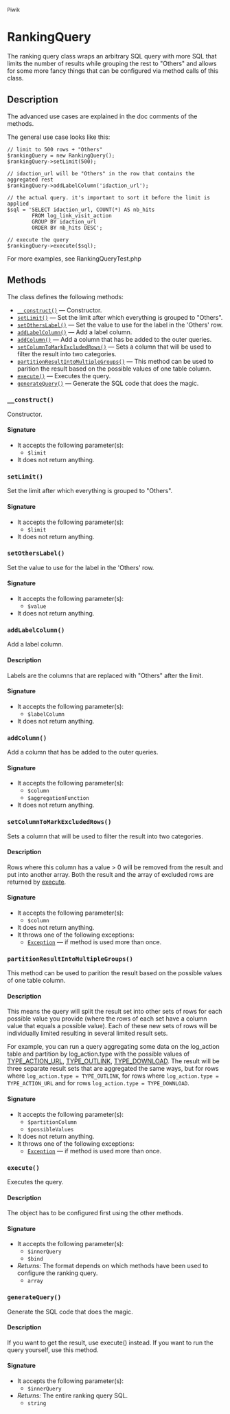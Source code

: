 <small>Piwik</small>

RankingQuery
============

The ranking query class wraps an arbitrary SQL query with more SQL that limits the number of results while grouping the rest to &quot;Others&quot; and allows for some more fancy things that can be configured via method calls of this class.

Description
-----------

The
advanced use cases are explained in the doc comments of the methods.

The general use case looks like this:

    // limit to 500 rows + "Others"
    $rankingQuery = new RankingQuery();
    $rankingQuery->setLimit(500);

    // idaction_url will be "Others" in the row that contains the aggregated rest
    $rankingQuery->addLabelColumn('idaction_url');

    // the actual query. it's important to sort it before the limit is applied
    $sql = 'SELECT idaction_url, COUNT(*) AS nb_hits
            FROM log_link_visit_action
            GROUP BY idaction_url
            ORDER BY nb_hits DESC';

    // execute the query
    $rankingQuery->execute($sql);

For more examples, see RankingQueryTest.php


Methods
-------

The class defines the following methods:

- [`__construct()`](#__construct) &mdash; Constructor.
- [`setLimit()`](#setlimit) &mdash; Set the limit after which everything is grouped to "Others".
- [`setOthersLabel()`](#setotherslabel) &mdash; Set the value to use for the label in the 'Others' row.
- [`addLabelColumn()`](#addlabelcolumn) &mdash; Add a label column.
- [`addColumn()`](#addcolumn) &mdash; Add a column that has be added to the outer queries.
- [`setColumnToMarkExcludedRows()`](#setcolumntomarkexcludedrows) &mdash; Sets a column that will be used to filter the result into two categories.
- [`partitionResultIntoMultipleGroups()`](#partitionresultintomultiplegroups) &mdash; This method can be used to parition the result based on the possible values of one table column.
- [`execute()`](#execute) &mdash; Executes the query.
- [`generateQuery()`](#generatequery) &mdash; Generate the SQL code that does the magic.

<a name="__construct" id="__construct"></a>
### `__construct()`

Constructor.

#### Signature

- It accepts the following parameter(s):
    - `$limit`
- It does not return anything.

<a name="setlimit" id="setlimit"></a>
### `setLimit()`

Set the limit after which everything is grouped to "Others".

#### Signature

- It accepts the following parameter(s):
    - `$limit`
- It does not return anything.

<a name="setotherslabel" id="setotherslabel"></a>
### `setOthersLabel()`

Set the value to use for the label in the 'Others' row.

#### Signature

- It accepts the following parameter(s):
    - `$value`
- It does not return anything.

<a name="addlabelcolumn" id="addlabelcolumn"></a>
### `addLabelColumn()`

Add a label column.

#### Description

Labels are the columns that are replaced with "Others" after the limit.

#### Signature

- It accepts the following parameter(s):
    - `$labelColumn`
- It does not return anything.

<a name="addcolumn" id="addcolumn"></a>
### `addColumn()`

Add a column that has be added to the outer queries.

#### Signature

- It accepts the following parameter(s):
    - `$column`
    - `$aggregationFunction`
- It does not return anything.

<a name="setcolumntomarkexcludedrows" id="setcolumntomarkexcludedrows"></a>
### `setColumnToMarkExcludedRows()`

Sets a column that will be used to filter the result into two categories.

#### Description

Rows where this column has a value > 0 will be removed from the result and put
into another array. Both the result and the array of excluded rows are returned
by [execute](#execute).

#### Signature

- It accepts the following parameter(s):
    - `$column`
- It does not return anything.
- It throws one of the following exceptions:
    - [`Exception`](http://php.net/class.Exception) &mdash; if method is used more than once.

<a name="partitionresultintomultiplegroups" id="partitionresultintomultiplegroups"></a>
### `partitionResultIntoMultipleGroups()`

This method can be used to parition the result based on the possible values of one table column.

#### Description

This means the query will split the result set into other sets of rows
for each possible value you provide (where the rows of each set have a column value
that equals a possible value). Each of these new sets of rows will be individually
limited resulting in several limited result sets.

For example, you can run a query aggregating some data on the log_action table and
partition by log_action.type with the possible values of [TYPE_ACTION_URL](#),
[TYPE_OUTLINK](#), [TYPE_DOWNLOAD](#). The result will be three separate result sets
that are aggregated the same ways, but for rows where `log_action.type = TYPE_OUTLINK`,
for rows where `log_action.type = TYPE_ACTION_URL` and for rows `log_action.type = TYPE_DOWNLOAD`.

#### Signature

- It accepts the following parameter(s):
    - `$partitionColumn`
    - `$possibleValues`
- It does not return anything.
- It throws one of the following exceptions:
    - [`Exception`](http://php.net/class.Exception) &mdash; if method is used more than once.

<a name="execute" id="execute"></a>
### `execute()`

Executes the query.

#### Description

The object has to be configured first using the other methods.

#### Signature

- It accepts the following parameter(s):
    - `$innerQuery`
    - `$bind`
- _Returns:_ The format depends on which methods have been used to configure the ranking query.
    - `array`

<a name="generatequery" id="generatequery"></a>
### `generateQuery()`

Generate the SQL code that does the magic.

#### Description

If you want to get the result, use execute() instead. If you want to run the query
yourself, use this method.

#### Signature

- It accepts the following parameter(s):
    - `$innerQuery`
- _Returns:_ The entire ranking query SQL.
    - `string`

